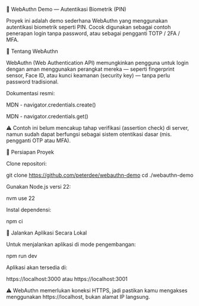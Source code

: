 🔐 WebAuthn Demo — Autentikasi Biometrik (PIN)

Proyek ini adalah demo sederhana WebAuthn yang menggunakan autentikasi biometrik seperti PIN.
Cocok digunakan sebagai contoh penerapan login tanpa password, atau sebagai pengganti TOTP / 2FA / MFA.

📘 Tentang WebAuthn

WebAuthn (Web Authentication API) memungkinkan pengguna untuk login dengan aman menggunakan perangkat mereka —
seperti fingerprint sensor, Face ID, atau kunci keamanan (security key) — tanpa perlu password tradisional.

Dokumentasi resmi:

MDN - navigator.credentials.create()

MDN - navigator.credentials.get()

⚠️ Contoh ini belum mencakup tahap verifikasi (assertion check) di server,
namun sudah dapat berfungsi sebagai sistem otentikasi dasar (mis. pengganti OTP atau MFA).

🧩 Persiapan Proyek

Clone repositori:

git clone https://github.com/peterdee/webauthn-demo
cd ./webauthn-demo


Gunakan Node.js versi 22:

nvm use 22


Instal dependensi:

npm ci

🚀 Jalankan Aplikasi Secara Lokal

Untuk menjalankan aplikasi di mode pengembangan:

npm run dev


Aplikasi akan tersedia di:

https://localhost:3000 atau https://localhost:3001 


⚠️ WebAuthn memerlukan koneksi HTTPS,
jadi pastikan kamu mengakses menggunakan https://localhost, bukan alamat IP langsung.